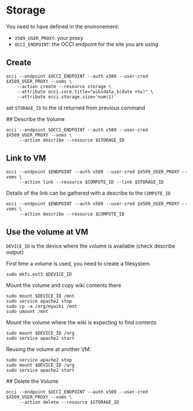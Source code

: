 
# Storage
You need to have defined in the environement:
- `X509_USER_PROXY`: your proxy
- `OCCI_ENDPOINT`: the OCCI endpoint for the site you are using


## Create
 ```
occi --endpoint $OCCI_ENDPOINT --auth x509 --user-cred $X509_USER_PROXY --voms \
     --action create --resource storage \
     --attribute occi.core.title="wikidata_$(date +%s)" \
     --attribute occi.storage.size='num(1)'
```

set `STORAGE_ID` to the id returned from previous command

## Describe the Volume

```
occi --endpoint $OCCI_ENDPOINT --auth x509 --user-cred $X509_USER_PROXY --voms \
     --action describe --resource $STORAGE_ID
```

## Link to VM

```
occi --endpoint $ENDPOINT --auth x509 --user-cred $X509_USER_PROXY --voms \
     --action link --resource $COMPUTE_ID --link $STORAGE_ID
```

Details of the link can be gathered with a describe to the `COMPUTE_ID`

```
occi --endpoint $ENDPOINT --auth x509 --user-cred $X509_USER_PROXY --voms \
     --action describe --resource $COMPUTE_ID
```

## Use the volume at VM

`DEVICE_ID` is the device where the volume is available (check describe output)

First time a volume is used, you need to create a filesystem
```
sudo mkfs.ext3 $DEVICE_ID
```

Mount the volume and copy wiki contents there
```
sudo mount $DEVICE_ID /mnt
sudo service apache2 stop
sudo cp -a /org/mywiki /mnt
sudo umount /mnt
```

Mount the volume where the wiki is expecting to find contents
```
sudo mount $DEVICE_ID /org
sudo service apache2 start
```

Reusing the volume at another VM:
```
sudo service apache2 stop
sudo mount $DEVICE_ID /org
sudo service apache2 start
```

## Delete the Volume

```
occi --endpoint $OCCI_ENDPOINT --auth x509 --user-cred $X509_USER_PROXY --voms \
     --action delete --resource $STORAGE_ID
```

